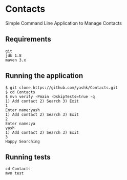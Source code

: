# Contacts
Simple Command Line Application to Manage Contacts

## Requirements
```
git
jdk 1.8
maven 3.x
```

## Running the application
```
$ git clone https://github.com/yashk/Contacts.git
$ cd Contacts
$ mvn verify -Pmain -DskipTests=true -q
1) Add contact 2) Search 3) Exit
1
Enter name:yash
1) Add contact 2) Search 3) Exit
2
Enter name:ya
yash
1) Add contact 2) Search 3) Exit
3
Happy Searching
```
## Running tests
```
cd Contacts
mvn test
```

